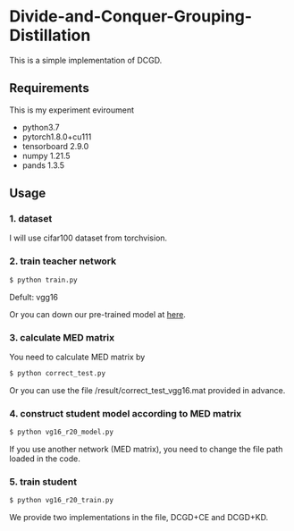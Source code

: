 # Divide-and-Conquer-Grouping-Distillation
This is a simple implementation of DCGD.

## Requirements

This is my experiment eviroument
- python3.7
- pytorch1.8.0+cu111
- tensorboard 2.9.0
- numpy 1.21.5
- pands 1.3.5


## Usage

### 1. dataset
I will use cifar100 dataset from torchvision.

### 2. train teacher network
```bash
$ python train.py 
```
Defult: vgg16

Or you can down our pre-trained model at [here](https://1drv.ms/u/s!At1wX8TPqaH9fxSXr1TjIV4soAw?e=EkYWIM).

### 3. calculate MED matrix
You need to calculate MED matrix by 

```bash
$ python correct_test.py
```

Or you can use the file /result/correct_test_vgg16.mat provided in advance.

### 4. construct student model according to MED matrix

```bash
$ python vg16_r20_model.py
```

If you use another network (MED matrix), you need to change the file path loaded in the code.

### 5. train student

```bash
$ python vg16_r20_train.py 
```

We provide two implementations in the file, DCGD+CE and DCGD+KD. 


#
